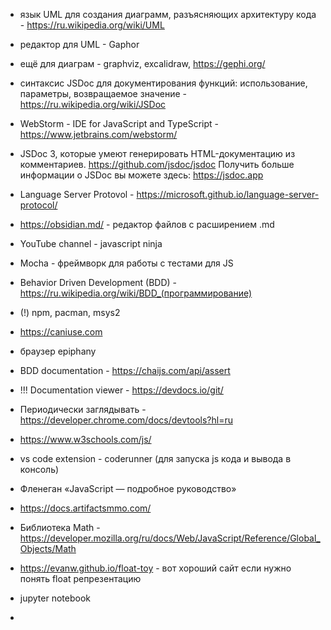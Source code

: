 * язык UML для создания диаграмм, разъясняющих архитектуру кода - https://ru.wikipedia.org/wiki/UML

* редактор для UML - Gaphor
* ещё для диаграм - graphviz, excalidraw, https://gephi.org/

* синтаксис JSDoc для документирования функций: использование, параметры, возвращаемое значение - https://ru.wikipedia.org/wiki/JSDoc

* WebStorm - IDE for JavaScript and TypeScript - https://www.jetbrains.com/webstorm/

* JSDoc 3, которые умеют генерировать HTML-документацию из комментариев. https://github.com/jsdoc/jsdoc
Получить больше информации о JSDoc вы можете здесь: https://jsdoc.app

* Language Server Protovol - https://microsoft.github.io/language-server-protocol/

* https://obsidian.md/ - редактор файлов с расширением .md

* YouTube channel -  javascript ninja

* Mocha - фреймворк для работы с тестами для JS

* Behavior Driven Development (BDD) - https://ru.wikipedia.org/wiki/BDD_(программирование)

* (!) npm, pacman, msys2

* https://caniuse.com

* браузер epiphany

* BDD documentation - https://chaijs.com/api/assert

* !!! Documentation viewer - https://devdocs.io/git/

* Периодически заглядывать - https://developer.chrome.com/docs/devtools?hl=ru

* https://www.w3schools.com/js/

* vs code extension - coderunner (для запуска js кода и вывода в консоль)

*  Фленеган «JavaScript — подробное руководство»

* https://docs.artifactsmmo.com/

* Библиотека Math - https://developer.mozilla.org/ru/docs/Web/JavaScript/Reference/Global_Objects/Math

*  https://evanw.github.io/float-toy - вот хороший сайт если нужно понять float репрезентацию

*  jupyter notebook

*